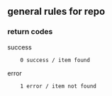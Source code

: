 ## general rules for repo


### return codes

success
``` 
    0 success / item found
```

error
``` 
    1 error / item not found
``` 